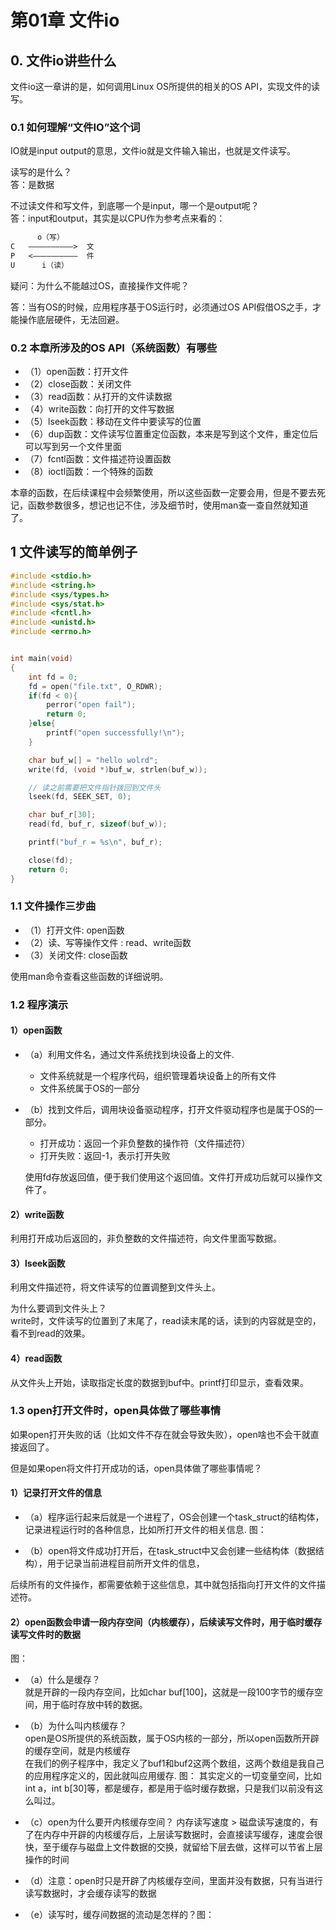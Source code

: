 # 第01章 文件io

## 0. 文件io讲些什么

文件io这一章讲的是，如何调用Linux OS所提供的相关的OS API，实现文件的读写。

### 0.1 如何理解“文件IO”这个词

IO就是input output的意思，文件io就是文件输入输出，也就是文件读写。

读写的是什么？  
答：是数据  

不过读文件和写文件，到底哪一个是input，哪一个是output呢？  
答：input和output，其实是以CPU作为参考点来看的：

```txt
      o（写）  
C   ——————————>  文
P   <——————————  件
U      i（读）

```

疑问：为什么不能越过OS，直接操作文件呢？  

答：当有OS的时候，应用程序基于OS运行时，必须通过OS API假借OS之手，才能操作底层硬件，无法回避。  

### 0.2 本章所涉及的OS API（系统函数）有哪些

+ （1）open函数：打开文件
+ （2）close函数：关闭文件
+ （3）read函数：从打开的文件读数据
+ （4）write函数：向打开的文件写数据
+ （5）lseek函数：移动在文件中要读写的位置
+ （6）dup函数：文件读写位置重定位函数，本来是写到这个文件，重定位后可以写到另一个文件里面
+ （7）fcntl函数：文件描述符设置函数
+ （8）ioctl函数：一个特殊的函数

本章的函数，在后续课程中会频繁使用，所以这些函数一定要会用，但是不要去死记，函数参数很多，想记也记不住，涉及细节时，使用man查一查自然就知道了。

## 1 文件读写的简单例子

```c
#include <stdio.h>
#include <string.h>
#include <sys/types.h>
#include <sys/stat.h>
#include <fcntl.h>
#include <unistd.h>
#include <errno.h>


int main(void)
{
    int fd = 0;
    fd = open("file.txt", O_RDWR);
    if(fd < 0){
        perror("open fail");
        return 0;
    }else{
        printf("open successfully!\n");
    }

    char buf_w[] = "hello wolrd";
    write(fd, (void *)buf_w, strlen(buf_w));

    // 读之前需要把文件指针拨回到文件头
    lseek(fd, SEEK_SET, 0);

    char buf_r[30];
    read(fd, buf_r, sizeof(buf_w));

    printf("buf_r = %s\n", buf_r);

    close(fd);
    return 0;
}
```

### 1.1 文件操作三步曲

+ （1）打开文件: open函数
+ （2）读、写等操作文件 : read、write函数
+ （3）关闭文件: close函数

使用man命令查看这些函数的详细说明。

### 1.2 程序演示

#### 1）open函数

+ （a）利用文件名，通过文件系统找到块设备上的文件. 
  + 文件系统就是一个程序代码，组织管理着块设备上的所有文件
  + 文件系统属于OS的一部分

+ （b）找到文件后，调用块设备驱动程序，打开文件驱动程序也是属于OS的一部分。
  + 打开成功：返回一个非负整数的操作符（文件描述符）
  + 打开失败：返回-1，表示打开失败

  使用fd存放返回值，便于我们使用这个返回值。文件打开成功后就可以操作文件了。

#### 2）write函数

利用打开成功后返回的，非负整数的文件描述符，向文件里面写数据。

#### 3）lseek函数

利用文件描述符，将文件读写的位置调整到文件头上。

为什么要调到文件头上？  
write时，文件读写的位置到了末尾了，read读末尾的话，读到的内容就是空的，看不到read的效果。

#### 4）read函数

从文件头上开始，读取指定长度的数据到buf中。printf打印显示，查看效果。

### 1.3 open打开文件时，open具体做了哪些事情

如果open打开失败的话（比如文件不存在就会导致失败），open啥也不会干就直接返回了。

但是如果open将文件打开成功的话，open具体做了哪些事情呢？

#### 1）记录打开文件的信息

+ （a）程序运行起来后就是一个进程了，OS会创建一个task_struct的结构体，记录进程运行时的各种信息，比如所打开文件的相关信息. 图：

+ （b）open将文件成功打开后，在task_struct中又会创建一些结构体（数据结构），用于记录当前进程目前所开文件的信息，

后续所有的文件操作，都需要依赖于这些信息，其中就包括指向打开文件的文件描述符。

#### 2）open函数会申请一段内存空间（内核缓存），后续读写文件时，用于临时缓存读写文件时的数据

图：

+ （a）什么是缓存？  
    就是开辟的一段内存空间，比如char buf[100]，这就是一段100字节的缓存空间，用于临时存放中转的数据。

+ （b）为什么叫内核缓存？  
    open是OS所提供的系统函数，属于OS内核的一部分，所以open函数所开辟的缓存空间，就是内核缓存  
    在我们的例子程序中，我定义了buf1和buf2这两个数组，这两个数组是我自己的应用程序定义的，因此就叫应用缓存. 图：
    其实定义的一切变量空间，比如int a，int b[30]等，都是缓存，都是用于临时缓存数据，只是我们以前没有这么叫过。

+ （c）open为什么要开内核缓存空间？
  内存读写速度 > 磁盘读写速度的，有了在内存中开辟的内核缓存后，上层读写数据时，会直接读写缓存，速度会很快，至于缓存与磁盘上文件数据的交换，就留给下层去做，这样可以节省上层操作的时间  

+ （d）注意：open时只是开辟了内核缓存空间，里面并没有数据，只有当进行读写数据时，才会缓存读写的数据  

+ （e）读写时，缓存间数据的流动是怎样的？图：
